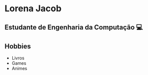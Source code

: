 # Lorena Jacob 

## Estudante de Engenharia da Computação :computer:

## Hobbies 
- Livros
- Games 
- Animes
